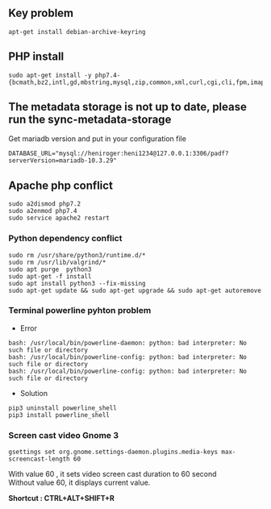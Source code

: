 

## Key problem
```
apt-get install debian-archive-keyring
```
## PHP install
```
sudo apt-get install -y php7.4-{bcmath,bz2,intl,gd,mbstring,mysql,zip,common,xml,curl,cgi,cli,fpm,imap,ldap,mongodb}
```
## The metadata storage is not up to date, please run the sync-metadata-storage 
Get mariadb version and put in your configuration file
```
DATABASE_URL="mysql://heniroger:heni1234@127.0.0.1:3306/padf?serverVersion=mariadb-10.3.29"
```

## Apache php conflict
```
sudo a2dismod php7.2
sudo a2enmod php7.4
sudo service apache2 restart
```
### Python dependency conflict

```
sudo rm /usr/share/python3/runtime.d/*
sudo rm /usr/lib/valgrind/*
sudo apt purge  python3
sudo apt-get -f install
sudo apt install python3 --fix-missing
sudo apt-get update && sudo apt-get upgrade && sudo apt-get autoremove
```

### Terminal powerline pyhton problem
- Error
```
bash: /usr/local/bin/powerline-daemon: python: bad interpreter: No such file or directory
bash: /usr/local/bin/powerline-config: python: bad interpreter: No such file or directory
bash: /usr/local/bin/powerline-config: python: bad interpreter: No such file or directory

```
- Solution

```
pip3 uninstall powerline_shell
pip3 install powerline_shell
```

### Screen cast video Gnome 3
```
gsettings set org.gnome.settings-daemon.plugins.media-keys max-screencast-length 60
```
With value 60 , it sets video screen cast duration to 60 second \
Without value 60, it displays current value. 

**Shortcut : CTRL+ALT+SHIFT+R**
